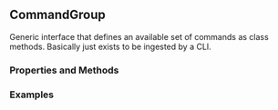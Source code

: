 ## <a id="McUtils.McUtils.Scaffolding.CLIs.CommandGroup">CommandGroup</a>
Generic interface that defines an available set of commands
as class methods.
Basically just exists to be ingested by a CLI.

### Properties and Methods


### Examples


